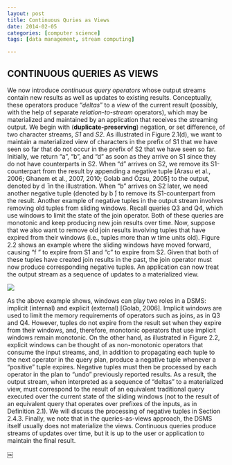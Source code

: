 ```yaml
---
layout: post
title: Continuous Quries as Views
date: 2014-02-05
categories: [computer science]
tags: [data management, stream computing]

---
```


CONTINUOUS QUERIES AS VIEWS
---

We now introduce *continuous query operators* whose output streams contain new results as well as updates to existing results. Conceptually, these operators produce “*deltas*” to a *view* of the current result (possibly, with the help of separate *relation-to-stream* operators), which may be materialized and maintained by an application that receives the streaming output.We begin with (**duplicate-preserving**) negation, or set difference, of two character streams, *S1* and *S2*. As illustrated in Figure 2.1(d), we want to maintain a materialized view of characters in the prefix of S1 that we have seen so far that do not occur in the prefix of S2 that we have seen so far. Initially, we return “a”, “b”, and “d” as soon as they arrive on S1 since they do not have counterparts in S2. When “d” arrives on S2, we remove its S1-counterpart from the result by appending a negative tuple [Arasu et al., 2006; Ghanem et al., 2007, 2010; Golab and Özsu, 2005] to the output, denoted by d ̄ in the illustration. When “b” arrives on S2 later, we need another negative tuple (denoted by b ̄) to remove its S1-counterpart from the result.Another example of negative tuples in the output stream involves removing old tuples from sliding windows. Recall queries Q3 and Q4, which use windows to limit the state of the join operator. Both of these queries are monotonic and keep producing new join results over time. Now, suppose that we also want to remove old join results involving tuples that have expired from their windows (i.e., tuples more than w time units old). Figure 2.2 shows an example where the sliding windows have moved forward, causing “f ” to expire from S1 and “c” to expire from S2. Given that both of these tuples have created join results in the past, the join operator must now produce corresponding negative tuples. An application can now treat the output stream as a sequence of updates to a materialized view.
![](http://sungsoo.github.com/images/materializedview.png)
As the above example shows, windows can play two roles in a DSMS: implicit (internal) and explicit (external) [Golab, 2006]. Implicit windows are used to limit the memory requirements of operators such as joins, as in Q3 and Q4. However, tuples do not expire from the result set when they expire from their windows, and, therefore, monotonic operators that use implicit windows remain monotonic. On the other hand, as illustrated in Figure 2.2, explicit windows can be thought of as non-monotonic operators that consume the input streams, and, in addition to propagating each tuple to the next operator in the query plan, produce a negative tuple whenever a “positive” tuple expires. Negative tuples must then be processed by each operator in the plan to “undo” previously reported results. As a result, the output stream, when interpreted as a sequence of “deltas” to a materialized view, must correspond to the result of an equivalent traditional query executed over the current state of the sliding windows (not to the result of an equivalent query that operates over prefixes of the inputs, as in Definition 2.1). We will discuss the processing of negative tuples in Section 2.4.3.Finally, we note that in the queries-as-views approach, the DSMS itself usually does not materialize the views. Continuous queries produce streams of updates over time, but it is up to the user or application to maintain the final result.￼
